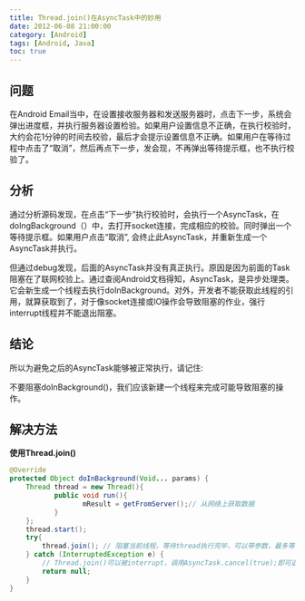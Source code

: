 ```yaml
---
title: Thread.join()在AsyncTask中的妙用
date: 2012-06-08 21:00:00
category: [Android]
tags: [Android, Java]
toc: true
---
```

## 问题
在Android Email当中，在设置接收服务器和发送服务器时，点击下一步，系统会弹出进度框，并执行服务器设置检验。如果用户设置信息不正确，在执行校验时，大约会花1分钟的时间去校验，最后才会提示设置信息不正确。如果用户在等待过程中点击了“取消”，然后再点下一步，发会现，不再弹出等待提示框，也不执行校验了。
<!-- more -->
## 分析

通过分析源码发现，在点击“下一步”执行校验时，会执行一个AsyncTask，在doIngBackground（）中，去打开socket连接，完成相应的校验。同时弹出一个等待提示框。如果用户点击“取消”, 会终止此AsyncTask，并重新生成一个AsyncTask并执行。

但通过debug发现，后面的AsyncTask并没有真正执行。原因是因为前面的Task阻塞在了联网校验上。通过查阅Android文档得知，AsyncTask，是异步处理类。它会新生成一个线程去执行doInBackground。对外，开发者不能获取此线程的引用，就算获取到了，对于像socket连接或IO操作会导致阻塞的作业，强行interrupt线程并不能退出阻塞。

## 结论

所以为避免之后的AsyncTask能够被正常执行，请记住:

不要阻塞doInBackground()，我们应该新建一个线程来完成可能导致阻塞的操作。

## 解决方法

**使用Thread.join()**
```java
@Override  
protected Object doInBackground(Void... params) {  
    Thread thread = new Thread(){  
           public void run(){  
                  mResult = getFromServer();// 从网络上获取数据  
           }  
    };  
    thread.start();  
    try{  
        thread.join(); // 阻塞当前线程，等待thread执行完毕，可以带参数，最多等待多长时间  
    } catch (InterruptedException e) {  
        // Thread.join()可以被interrupt，调用AsyncTask.cancel(true);即可退出等待  
        return null;  
    }
}
```